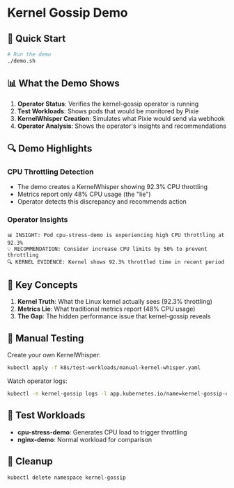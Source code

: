 # Kernel Gossip Demo

## 🚀 Quick Start

```bash
# Run the demo
./demo.sh
```

## 📊 What the Demo Shows

1. **Operator Status**: Verifies the kernel-gossip operator is running
2. **Test Workloads**: Shows pods that would be monitored by Pixie
3. **KernelWhisper Creation**: Simulates what Pixie would send via webhook
4. **Operator Analysis**: Shows the operator's insights and recommendations

## 🔍 Demo Highlights

### CPU Throttling Detection
- The demo creates a KernelWhisper showing 92.3% CPU throttling
- Metrics report only 48% CPU usage (the "lie")
- Operator detects this discrepancy and recommends action

### Operator Insights
```
📊 INSIGHT: Pod cpu-stress-demo is experiencing high CPU throttling at 92.3%
💡 RECOMMENDATION: Consider increase CPU limits by 50% to prevent throttling
🔍 KERNEL EVIDENCE: Kernel shows 92.3% throttled time in recent period
```

## 🎯 Key Concepts

1. **Kernel Truth**: What the Linux kernel actually sees (92.3% throttling)
2. **Metrics Lie**: What traditional metrics report (48% CPU usage)
3. **The Gap**: The hidden performance issue that kernel-gossip reveals

## 📝 Manual Testing

Create your own KernelWhisper:
```bash
kubectl apply -f k8s/test-workloads/manual-kernel-whisper.yaml
```

Watch operator logs:
```bash
kubectl -n kernel-gossip logs -l app.kubernetes.io/name=kernel-gossip-operator -f
```

## 🧪 Test Workloads

- **cpu-stress-demo**: Generates CPU load to trigger throttling
- **nginx-demo**: Normal workload for comparison

## 🔧 Cleanup

```bash
kubectl delete namespace kernel-gossip
```